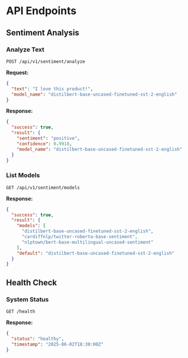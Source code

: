 # API Endpoints

## Sentiment Analysis

### Analyze Text

```
POST /api/v1/sentiment/analyze
```

**Request:**

```json
{
  "text": "I love this product!",
  "model_name": "distilbert-base-uncased-finetuned-sst-2-english"
}
```

**Response:**

```json
{
  "success": true,
  "result": {
    "sentiment": "positive",
    "confidence": 0.9918,
    "model_name": "distilbert-base-uncased-finetuned-sst-2-english"
  }
}
```

### List Models

```
GET /api/v1/sentiment/models
```

**Response:**

```json
{
  "success": true,
  "result": {
    "models": [
      "distilbert-base-uncased-finetuned-sst-2-english",
      "cardiffnlp/twitter-roberta-base-sentiment",
      "nlptown/bert-base-multilingual-uncased-sentiment"
    ],
    "default": "distilbert-base-uncased-finetuned-sst-2-english"
  }
}
```

## Health Check

### System Status

```
GET /health
```

**Response:**

```json
{
  "status": "healthy",
  "timestamp": "2025-06-02T18:30:00Z"
}
```
